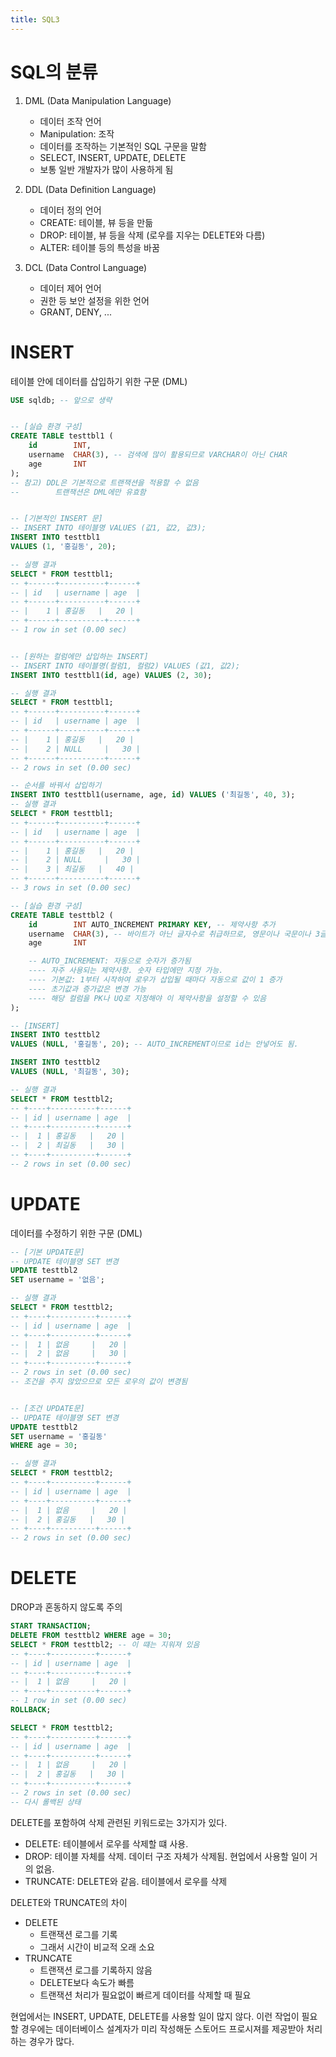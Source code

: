 ```yaml
---
title: SQL3
---
```


# SQL의 분류
1. DML (Data Manipulation Language)
   - 데이터 조작 언어
   - Manipulation: 조작
   - 데이터를 조작하는 기본적인 SQL 구문을 말함
   - SELECT, INSERT, UPDATE, DELETE
   - 보통 일반 개발자가 많이 사용하게 됨

2. DDL (Data Definition Language)
   - 데이터 정의 언어
   - CREATE: 테이블, 뷰 등을 만듦
   - DROP: 테이블, 뷰 등을 삭제 (로우를 지우는 DELETE와 다름)
   - ALTER: 테이블 등의 특성을 바꿈

3. DCL (Data Control Language)
   - 데이터 제어 언어
   - 권한 등 보안 설정을 위한 언어
   - GRANT, DENY, ...

# INSERT
테이블 안에 데이터를 삽입하기 위한 구문 (DML)

```sql
USE sqldb; -- 앞으로 생략


-- [실습 환경 구성]
CREATE TABLE testtbl1 (
    id        INT,
    username  CHAR(3), -- 검색에 많이 활용되므로 VARCHAR이 아닌 CHAR
    age       INT
);
-- 참고) DDL은 기본적으로 트랜잭션을 적용할 수 없음
--        트랜잭션은 DML에만 유효함


-- [기본적인 INSERT 문]
-- INSERT INTO 테이블명 VALUES (값1, 값2, 값3);
INSERT INTO testtbl1
VALUES (1, '홍길동', 20);

-- 실행 결과
SELECT * FROM testtbl1; 
-- +------+----------+------+
-- | id   | username | age  |
-- +------+----------+------+
-- |    1 | 홍길동   |   20 |
-- +------+----------+------+
-- 1 row in set (0.00 sec)


-- [원하는 컬럼에만 삽입하는 INSERT]
-- INSERT INTO 테이블명(컬럼1, 컬럼2) VALUES (값1, 값2);
INSERT INTO testtbl1(id, age) VALUES (2, 30);

-- 실행 결과
SELECT * FROM testtbl1;
-- +------+----------+------+
-- | id   | username | age  |
-- +------+----------+------+
-- |    1 | 홍길동   |   20 |
-- |    2 | NULL     |   30 |
-- +------+----------+------+
-- 2 rows in set (0.00 sec)

-- 순서를 바꿔서 삽입하기
INSERT INTO testtbl1(username, age, id) VALUES ('최길동', 40, 3);
-- 실행 결과
SELECT * FROM testtbl1;
-- +------+----------+------+
-- | id   | username | age  |
-- +------+----------+------+
-- |    1 | 홍길동   |   20 |
-- |    2 | NULL     |   30 |
-- |    3 | 최길동   |   40 |
-- +------+----------+------+
-- 3 rows in set (0.00 sec)
```


```sql
-- [실습 환경 구성]
CREATE TABLE testtbl2 (
    id        INT AUTO_INCREMENT PRIMARY KEY, -- 제약사항 추가
    username  CHAR(3), -- 바이트가 아닌 글자수로 취급하므로, 영문이나 국문이나 3글자임
    age       INT

    -- AUTO_INCREMENT: 자동으로 숫자가 증가됨
    ---- 자주 사용되는 제약사항. 숫자 타입에만 지정 가능.
    ---- 기본값: 1부터 시작하여 로우가 삽입될 때마다 자동으로 값이 1 증가
    ---- 초기값과 증가값은 변경 가능
    ---- 해당 컬럼을 PK나 UQ로 지정해야 이 제약사항을 설정할 수 있음
);

-- [INSERT]
INSERT INTO testtbl2
VALUES (NULL, '홍길동', 20); -- AUTO_INCREMENT이므로 id는 안넣어도 됨.

INSERT INTO testtbl2
VALUES (NULL, '최길동', 30);

-- 실행 결과
SELECT * FROM testtbl2;
-- +----+----------+------+
-- | id | username | age  |
-- +----+----------+------+
-- |  1 | 홍길동   |   20 |
-- |  2 | 최길동   |   30 |
-- +----+----------+------+
-- 2 rows in set (0.00 sec)
```

# UPDATE
데이터를 수정하기 위한 구문 (DML)

```sql
-- [기본 UPDATE문]
-- UPDATE 테이블명 SET 변경
UPDATE testtbl2
SET username = '없음';

-- 실행 결과
SELECT * FROM testtbl2;
-- +----+----------+------+
-- | id | username | age  |
-- +----+----------+------+
-- |  1 | 없음     |   20 |
-- |  2 | 없음     |   30 |
-- +----+----------+------+
-- 2 rows in set (0.00 sec)
-- 조건을 주지 않았으므로 모든 로우의 값이 변경됨


-- [조건 UPDATE문]
-- UPDATE 테이블명 SET 변경
UPDATE testtbl2
SET username = '홍길동'
WHERE age = 30;

-- 실행 결과
SELECT * FROM testtbl2;
-- +----+----------+------+
-- | id | username | age  |
-- +----+----------+------+
-- |  1 | 없음     |   20 |
-- |  2 | 홍길동   |   30 |
-- +----+----------+------+
-- 2 rows in set (0.00 sec)
```

# DELETE
DROP과 혼동하지 않도록 주의

```sql
START TRANSACTION;
DELETE FROM testtbl2 WHERE age = 30;
SELECT * FROM testtbl2; -- 이 떄는 지워져 있음
-- +----+----------+------+
-- | id | username | age  |
-- +----+----------+------+
-- |  1 | 없음     |   20 |
-- +----+----------+------+
-- 1 row in set (0.00 sec)
ROLLBACK;

SELECT * FROM testtbl2;
-- +----+----------+------+
-- | id | username | age  |
-- +----+----------+------+
-- |  1 | 없음     |   20 |
-- |  2 | 홍길동   |   30 |
-- +----+----------+------+
-- 2 rows in set (0.00 sec)
-- 다시 롤백된 상태
```

DELETE를 포함하여 삭제 관련된 키워드로는 3가지가 있다.

- DELETE: 테이블에서 로우를 삭제할 떄 사용.
- DROP: 테이블 자체를 삭제. 데이터 구조 자체가 삭제됨. 현업에서 사용할 일이 거의 없음.
- TRUNCATE: DELETE와 같음. 테이블에서 로우를 삭제

DELETE와 TRUNCATE의 차이
- DELETE
  - 트랜잭션 로그를 기록
  - 그래서 시간이 비교적 오래 소요
- TRUNCATE
  - 트랜잭션 로그를 기록하지 않음
  - DELETE보다 속도가 빠름
  - 트랜잭션 처리가 필요없이 빠르게 데이터를 삭제할 때 필요

현업에서는 INSERT, UPDATE, DELETE를 사용할 일이 많지 않다. 이런 작업이 필요할 경우에는 데이터베이스 설계자가 미리 작성해둔 스토어드 프로시져를 제공받아 처리하는 경우가 많다.